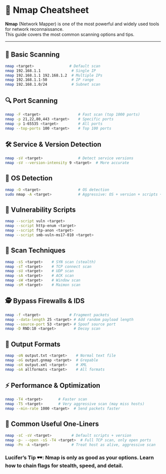 # 📍 Nmap Cheatsheet

**Nmap** (Network Mapper) is one of the most powerful and widely used tools for network reconnaissance.  
This guide covers the most common scanning options and tips.

---

## 🚀 Basic Scanning

```bash
nmap <target>                # Default scan
nmap 192.168.1.1              # Single IP
nmap 192.168.1.1 192.168.1.2  # Multiple IPs
nmap 192.168.1.1-50           # IP range
nmap 192.168.1.0/24           # Subnet scan
```

## 🔍 Port Scanning

```bash
nmap -F <target>                 # Fast scan (top 1000 ports)
nmap -p 21,22,80,443 <target>    # Specific ports
nmap -p 1-65535 <target>         # All ports
nmap --top-ports 100 <target>    # Top 100 ports
```

## 🛠 Service & Version Detection

 ```bash
nmap -sV <target>                # Detect service versions
nmap -sV --version-intensity 9 <target>  # More accurate
```

## 🧠 OS Detection

```bash
nmap -O <target>                 # OS detection
sudo nmap -A <target>            # Aggressive: OS + version + scripts + traceroute
```

## 🦠 Vulnerability Scripts

```bash
nmap --script vuln <target>
nmap --script http-enum <target>
nmap --script ftp-anon <target>
nmap --script smb-vuln-ms17-010 <target>
```

## 🎯 Scan Techniques

```bash
nmap -sS <target>    # SYN scan (stealth)
nmap -sT <target>    # TCP connect scan
nmap -sU <target>    # UDP scan
nmap -sA <target>    # ACK scan
nmap -sW <target>    # Window scan
nmap -sM <target>    # Maimon scan
```

## 🕵️ Bypass Firewalls & IDS

```bash
nmap -f <target>             # Fragment packets
nmap --data-length 25 <target> # Add random payload length
nmap --source-port 53 <target> # Spoof source port
nmap -D RND:10 <target>        # Decoy scan
```

## 📁 Output Formats

```bash
nmap -oN output.txt <target>    # Normal text file
nmap -oG output.gnmap <target>  # Grepable
nmap -oX output.xml <target>    # XML
nmap -oA allformats <target>    # All formats
```

## ⚡ Performance & Optimization

```bash
nmap -T4 <target>       # Faster scan
nmap -T5 <target>       # Very aggressive scan (may miss hosts)
nmap --min-rate 1000 <target>  # Send packets faster
```

## 📌 Common Useful One-Liners

```bash
nmap -sC -sV <target>         # Default scripts + version
nmap -p- --open -sS -T4 <target>  # Full TCP scan, only open ports
nmap -Pn -A <target>          # Treat host as alive, aggressive scan
```

### Lucifer’s Tip 🕶️: Nmap is only as good as your options. Learn how to chain flags for stealth, speed, and detail.
